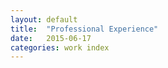 ```yaml
---
layout: default
title:  "Professional Experience"
date:   2015-06-17
categories: work index
---
```

